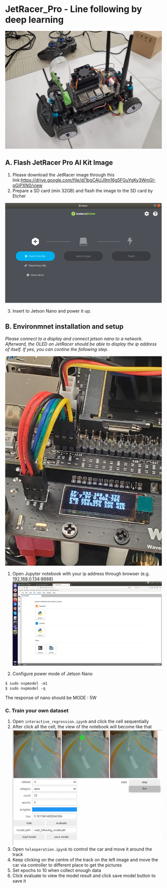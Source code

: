 # JetRacer_Pro - Line following by deep learning
![image](https://github.com/laitathei/JetRacer_Pro/blob/main/Image/view.jpeg)

## A. Flash JetRacer Pro AI Kit Image
1) Please download the JetRacer image through this link:https://drive.google.com/file/d/1bgCAUJ9m16g5FGuYgKy3WmGI-pGjPXN0/view
2) Prepare a SD card (min 32GB) and flash the image to the SD card by Etcher

![image](https://github.com/laitathei/JetRacer_Pro/blob/main/Image/balenaEtcher.png)

3) Insert to Jetson Nano and power it up.

## B. Environmnet installation and setup
*Please connect to a display and connect jetson nano to a network. Afterward, the OLED on JetRacer should be able to display the ip address of itself. If yes, you can contine the following step.*

![image](https://github.com/laitathei/JetRacer_Pro/blob/main/Image/pin.jpeg)

1) Open Jupyter notebook with your ip address through browser (e.g. 192.168.0.134:8888)
![image](https://github.com/laitathei/JetRacer_Pro/blob/main/Image/notebook.png)

2) Configure power mode of Jetson Nano
```
$ sudo nvpmodel -m1
$ sudo nvpmodel -q
```
The response of nano should be MODE : 5W

### C. Train your own dataset
1) Open ```interactive_regression.ipynb``` and click the cell sequentially
2) After click all the cell, the view of the notebook will become like that
![image](https://github.com/laitathei/JetRacer_Pro/blob/main/Image/shown.png)
3) Open ```teleoperation.ipynb``` to control the car and move it around the track
4) Keep clicking on the centre of the track on the left image and move the car via controller to different place to get the pictures
5) Set epochs to 10 when collect enough data
6) Click evaluate to view the model result and click save model button to save it
